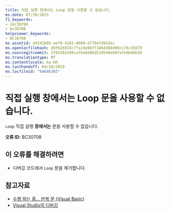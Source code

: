 ```yaml
---
title: 직접 실행 창에서는 Loop 문을 사용할 수 없습니다.
ms.date: 07/20/2015
f1_keywords:
- vbc30708
- bc30708
helpviewer_keywords:
- BC30708
ms.assetid: d4342b05-aef8-4163-8009-d77047d942ec
ms.openlocfilehash: d9f626933c7fa1da9bff1664368d88cc76c35879
ms.sourcegitcommit: 2701302a99cafbe0d86d53d540eb0fa7e9b46b36
ms.translationtype: MT
ms.contentlocale: ko-KR
ms.lasthandoff: 04/28/2019
ms.locfileid: "64646303"
---
```

# <a name="loop-statements-are-not-valid-in-the-immediate-window"></a>직접 실행 창에서는 Loop 문을 사용할 수 없습니다.
`Loop` 직접 실행 **창에서는** 문을 사용할 수 없습니다.  
  
 **오류 ID:** BC30708  
  
## <a name="to-correct-this-error"></a>이 오류를 해결하려면  
  
- 디버깅 코드에서 `Loop` 문을 제거합니다.  
  
## <a name="see-also"></a>참고자료

- [수행 하는 중... 반복 문 (Visual Basic)](../language-reference/statements/do-loop-statement.md)
- [Visual Studio의 디버깅](/visualstudio/debugger/debugging-in-visual-studio)
